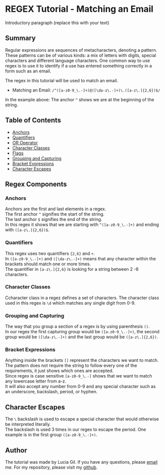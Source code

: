 # REGEX Tutorial - Matching an Email

Introductory paragraph (replace this with your text)

## Summary
Regular expressions are sequences of metacharacters, denoting a pattern. These patterns can be of various kinds: a mix of letters with digits, special characters and different language characters.
One common way to use regex is to use it to identify if a use has entered something correctly in a form such as an email. 


The regex in this tutorial will be used to match an email.


* Matching an Email: `/^([a-z0-9_\.-]+)@([\da-z\.-]+)\.([a-z\.]{2,6})$/`

In the example above: 
The anchor `^` shows we are at the beginning of the string. 

## Table of Contents

- [Anchors](#anchors)
- [Quantifiers](#quantifiers)
- [OR Operator](#or-operator)
- [Character Classes](#character-classes)
- [Flags](#flags)
- [Grouping and Capturing](#grouping-and-capturing)
- [Bracket Expressions](#bracket-expressions)
- [Character Escapes](#character-escapes)


## Regex Components

### Anchors
Anchors are the first and last elements in a regex.  
The first anchor `^` signifies the start of the string. </br>
The last anchor `$` signifies the end of the string. </br>
In this regex it shows that we are starting with `^([a-z0-9_\.-]+)` and ending with `([a-z\.]{2,6})$`.

### Quantifiers
This regex uses two quantifiers `{2,6}` and `+`. </br>
In `([a-z0-9_\.-]+)` and `([\da-z\.-]+)` means that any character within the brackets should match one or more times.  </br>
The quantifier in `[a-z\.]{2,6}` is looking for a string between 2 -6 characters.

### Character Classes
Ccharacter class in a regez defines a set of characters. The character class used in this regex is `\d` which matches any single digit from 0-9. 

### Grouping and Capturing
The way that you group a section of a regex is by using parenthesis `()`.</br>
In our regex the first capturing group would be `([a-z0-9_\.-]+)`, the second group would be `([\da-z\.-]+)` and the last group would be `([a-z\.]{2,6})`.

### Bracket Expressions
Anything inside the brackets `[]` represent the characters we want to match. </br>
The pattern does not require the string to follow every one of the requirements, it just shows which ones are accepted.</br>
Since regex is case sensitive `[a-z0-9_\.-]` shows that we want to match any lowercase letter from a-z. </br>
It will also accept any number from 0-9 and any special character such as an underscore, backslash, period, or hyphen.</br>

## Character Escapes
The `\` backslash is used to escape a special character that would otherwise be interpreted literally. </br>
The backslash is used 3 times in our regex to escape the period. One example is in the first group `([a-z0-9_\.-]+)`.

## Author
The tutorial was made by Lucia Gil.
If you have any questions, please [email](mailto:${luciagil5952@gmail.com}) me.
For my repository, please visit my [github](https://github.com/LuciaMGil).
